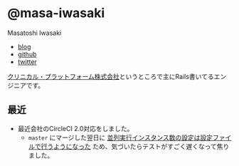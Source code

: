# @masa-iwasaki

Masatoshi Iwasaki

- [blog](http://blog.sleeprand1year.net/)
- [github](https://github.com/masa-iwasaki)
- [twitter](https://twitter.com/masa_iwasaki)


[クリニカル・プラットフォーム株式会社](https://clinical-platform.com/)というところで主にRails書いてるエンジニアです。

## 最近

- 最近会社のCircleCI 2.0対応をしました。
  - `master` にマージした翌日に [並列実行インスタンス数の設定は設定ファイルで行うようになった](https://discuss.circleci.com/t/why-arent-my-2-0-tests-using-parallel-containers/13410) ため、気づいたらテストがすごく遅くなって焦りました。
